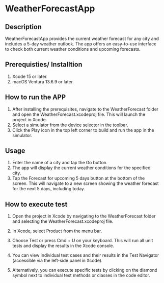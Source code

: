 
# WeatherForecastApp

## Description
WeatherForecastApp provides the current weather forecast for any city and includes a 5-day weather outlook. The app offers an easy-to-use interface to check both current weather conditions and upcoming forecasts.

## Prerequisties/ Installtion
1. Xcode 15 or later.
2. macOS Ventura 13.6.9 or later.

## How to run the APP
1. After installing the prerequisites, navigate to the WeatherForecast folder and open the WeatherForecast.xcodeproj file. This will launch the project in Xcode.
2. Select a simulator from the device selector in the toolbar.
3. Click the Play icon in the top left corner to build and run the app in the simulator.


## Usage
1. Enter the name of a city and tap the Go button.
2. The app will display the current weather conditions for the specified city.
3. Tap the Forecast for upcoming 5 days button at the bottom of the screen. This will navigate to a new screen showing the weather forecast for the next 5 days, including today.

## How to execute test

1. Open the project in Xcode by navigating to the WeatherForecast folder and selecting the WeatherForecast.xcodeproj file.
2. In Xcode, select Product from the menu bar.

3. Choose Test or press Cmd + U on your keyboard. This will run all unit tests and display the results in the Xcode console.

4. You can view individual test cases and their results in the Test Navigator (accessible via the left-side panel in Xcode).

5. Alternatively, you can execute specific tests by clicking on the diamond symbol next to individual test methods or classes in the code editor.

